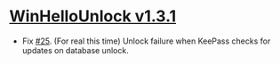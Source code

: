 ﻿# [WinHelloUnlock v1.3.1](https://github.com/Angelelz/WinHelloUnlock/releases/tag/v1.3.1)

- Fix [#25](https://github.com/Angelelz/WinHelloUnlock/issues/25). (For real this time) Unlock failure when KeePass checks for updates on database unlock.